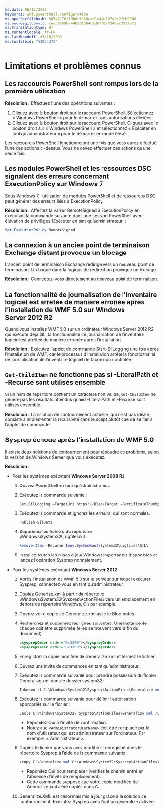 ```yaml
---
ms.date: 06/12/2017
keywords: wmf,powershell,configuration
ms.openlocfilehash: 3d74217621d00dfd68cad1c45d187a9c2ffb9980
ms.sourcegitcommit: caac7d098a448232304c9d6728e7340ec7517a71
ms.translationtype: HT
ms.contentlocale: fr-FR
ms.lasthandoff: 03/18/2019
ms.locfileid: "58054372"
---
```

# <a name="known-issues-and-limitations"></a>Limitations et problèmes connus

## <a name="powershell-shortcuts-are-broken-when-used-for-the-first-time"></a>Les raccourcis PowerShell sont rompus lors de la première utilisation

**Résolution :** Effectuez l'une des opérations suivantes :

1. Cliquez avec le bouton droit sur le raccourci PowerShell. Sélectionnez « Windows PowerShell » pour le démarrer sans autorisations élevées.
2. Cliquez avec le bouton droit sur le raccourci PowerShell. Cliquez avec le bouton droit sur « Windows PowerShell » et sélectionnez « Exécuter en tant qu’administrateur » pour le démarrer en mode élevé.

Les raccourcis PowerShell fonctionneront une fois que vous aurez effectué l’une des actions ci-dessus. Vous ne devez effectuer ces actions qu’une seule fois.

## <a name="powershell-modules-and-dsc-resources-report-errors-about-executionpolicy-on-windows-7"></a>Les modules PowerShell et les ressources DSC signalent des erreurs concernant ExecutionPolicy sur Windows 7

Sous Windows 7, l’utilisation de modules PowerShell et de ressources DSC peut générer des erreurs liées à ExecutionPolicy.

**Résolution :** Affectez la valeur RemoteSigned à ExecutionPolicy en exécutant la commande suivante dans une session PowerShell avec élévation de privilèges (Exécuter en tant qu’administrateur) :

```powershell
Set-ExecutionPolicy RemoteSigned
```

## <a name="connecting-to-an-old-remote-exchange-endpoint-causes-a-crash"></a>La connexion à un ancien point de terminaison Exchange distant provoque un blocage

L’ancien point de terminaison Exchange redirige vers un nouveau point de terminaison. Un bogue dans la logique de redirection provoque un blocage.

**Résolution :** Connectez-vous directement au nouveau point de terminaison.

## <a name="software-inventory-logging-feature-is-erroneously-stopped-after-wmf-50-installation-on-windows-server-2012-r2"></a>La fonctionnalité de journalisation de l’inventaire logiciel est arrêtée de manière erronée après l’installation de WMF 5.0 sur Windows Server 2012 R2

Quand vous installez WMF 5.0 sur un ordinateur Windows Server 2012 R2 qui exécute déjà SIL, la fonctionnalité de journalisation de l’inventaire logiciel est arrêtée de manière erronée après l’installation.

**Résolution :** Exécutez l’applet de commande Start-SilLogging une fois après l’installation de WMF, car le processus d’installation arrête la fonctionnalité de journalisation de l’inventaire logiciel de façon non contrôlée.

## <a name="get-childitem-does-not-work-if--literalpath-and--recurse-are-used-together"></a>`Get-ChildItem` ne fonctionne pas si -LiteralPath et -Recurse sont utilisés ensemble

Si un nom de répertoire contient un caractère non valide, `Get-ChildItem` ne génère pas les résultats attendus quand -LiteralPath et -Recurse sont utilisés ensemble.

**Résolution :** La solution de contournement actuelle, qui n’est pas idéale, consiste à implémenter la récursivité dans le script plutôt que de se fier à l’applet de commande.

## <a name="sysprep-fails-after-wmf-50-installation"></a>Sysprep échoue après l’installation de WMF 5.0

Il existe deux solutions de contournement pour résoudre ce problème, selon la version de Windows Server que vous exécutez.

**Résolution :**

- Pour les systèmes exécutant **Windows Server 2008 R2**
  1. Ouvrez PowerShell en tant qu’administrateur.
  2. Exécutez la commande suivante :

     ```powershell
     Set-SilLogging –TargetUri https://BlankTarget –CertificateThumbprint 0123456789
     ```

  3. Exécutez la commande et ignorez les erreurs, qui sont normales.

     ```powershell
     Publish-SilData
     ```

  4. Supprimez les fichiers du répertoire \Windows\System32\Logfiles\SIL\.

     ```powershell
     Remove-Item -Recurse $env:SystemRoot\System32\Logfiles\SIL\
     ```

  5. Installez toutes les mises à jour Windows importantes disponibles et lancez l’opération Sysprep normalement.

- Pour les systèmes exécutant **Windows Server 2012**
  1. Après l’installation de WMF 5.0 sur le serveur sur lequel exécuter Sysprep, connectez-vous en tant qu’administrateur.
  2. Copiez Generize.xml à partir du répertoire \Windows\System32\Sysprep\ActionFiles\ vers un emplacement en dehors du répertoire Windows, C:\ par exemple.
  3. Ouvrez votre copie de Generalize.xml avec le Bloc-notes.
  4. Recherchez et supprimez les lignes suivantes. Une instance de chaque doit être supprimée (elles se trouvent vers la fin du document).

     ```xml
     <sysprepOrder order="0x3200"></sysprepOrder>
     <sysprepOrder order="0x3300"></sysprepOrder>
     ```

  5. Enregistrez la copie modifiée de Generalize.xml et fermez le fichier.
  6. Ouvrez une invite de commandes en tant qu’administrateur.
  7. Exécutez la commande suivante pour prendre possession du fichier Generalize.xml dans le dossier system32 :

     ```powershell
     Takeown /f C:\Windows\System32\Sysprep\ActionFiles\Generalize.xml
     ```

  8. Exécutez la commande suivante pour définir l’autorisation appropriée sur le fichier :

     ```powershell
     Cacls C:\Windows\System32\ Sysprep\ActionFiles\Generalize.xml /G `<AdministratorUserName>`:F
     ```

     - Répondez Oui à l’invite de confirmation.
     - Notez que `<AdministratorUserName>` doit être remplacé par le nom d’utilisateur qui est administrateur sur l’ordinateur. Par exemple, « Administrateur ».

  9. Copiez le fichier que vous avez modifié et enregistré dans le répertoire Sysprep à l’aide de la commande suivante :

     ```powershell
     xcopy C:\Generalize.xml C:\Windows\System32\Sysprep\ActionFiles\Generalize.xml
     ```

     - Répondez Oui pour remplacer (vérifiez le chemin entré en l’absence d’invite de remplacement).
     - Cette commande suppose que votre copie modifiée de Generalize.xml a été copiée dans C:\.

  10. Generalize.XML est désormais mis à jour grâce à la solution de contournement. Exécutez Sysprep avec l’option generalize activée.